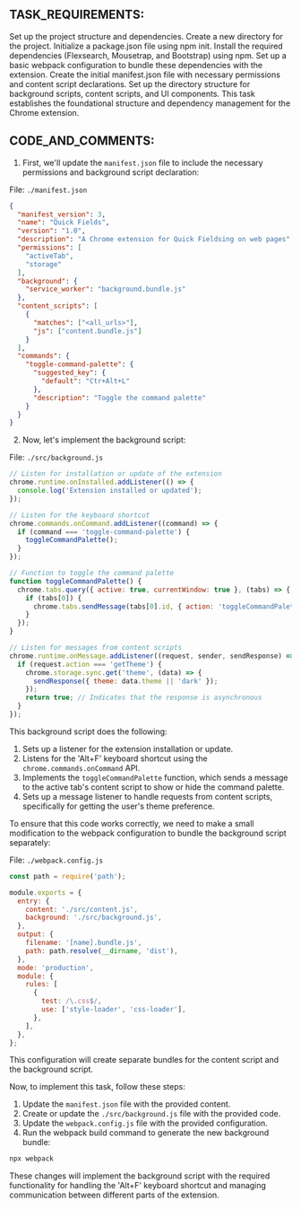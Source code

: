 
## TASK_REQUIREMENTS:

Set up the project structure and dependencies. Create a new directory for the project. Initialize a package.json file using npm init. Install the required dependencies (Flexsearch, Mousetrap, and Bootstrap) using npm. Set up a basic webpack configuration to bundle these dependencies with the extension. Create the initial manifest.json file with necessary permissions and content script declarations. Set up the directory structure for background scripts, content scripts, and UI components. This task establishes the foundational structure and dependency management for the Chrome extension.

## CODE_AND_COMMENTS:


1. First, we'll update the `manifest.json` file to include the necessary permissions and background script declaration:

File: `./manifest.json`
```json
{
  "manifest_version": 3,
  "name": "Quick Fields",
  "version": "1.0",
  "description": "A Chrome extension for Quick Fieldsing on web pages",
  "permissions": [
    "activeTab",
    "storage"
  ],
  "background": {
    "service_worker": "background.bundle.js"
  },
  "content_scripts": [
    {
      "matches": ["<all_urls>"],
      "js": ["content.bundle.js"]
    }
  ],
  "commands": {
    "toggle-command-palette": {
      "suggested_key": {
        "default": "Ctr+Alt+L"
      },
      "description": "Toggle the command palette"
    }
  }
}
```

2. Now, let's implement the background script:

File: `./src/background.js`
```javascript
// Listen for installation or update of the extension
chrome.runtime.onInstalled.addListener(() => {
  console.log('Extension installed or updated');
});

// Listen for the keyboard shortcut
chrome.commands.onCommand.addListener((command) => {
  if (command === 'toggle-command-palette') {
    toggleCommandPalette();
  }
});

// Function to toggle the command palette
function toggleCommandPalette() {
  chrome.tabs.query({ active: true, currentWindow: true }, (tabs) => {
    if (tabs[0]) {
      chrome.tabs.sendMessage(tabs[0].id, { action: 'toggleCommandPalette' });
    }
  });
}

// Listen for messages from content scripts
chrome.runtime.onMessage.addListener((request, sender, sendResponse) => {
  if (request.action === 'getTheme') {
    chrome.storage.sync.get('theme', (data) => {
      sendResponse({ theme: data.theme || 'dark' });
    });
    return true; // Indicates that the response is asynchronous
  }
});
```

This background script does the following:

1. Sets up a listener for the extension installation or update.
2. Listens for the 'Alt+F' keyboard shortcut using the `chrome.commands.onCommand` API.
3. Implements the `toggleCommandPalette` function, which sends a message to the active tab's content script to show or hide the command palette.
4. Sets up a message listener to handle requests from content scripts, specifically for getting the user's theme preference.

To ensure that this code works correctly, we need to make a small modification to the webpack configuration to bundle the background script separately:

File: `./webpack.config.js`
```javascript
const path = require('path');

module.exports = {
  entry: {
    content: './src/content.js',
    background: './src/background.js',
  },
  output: {
    filename: '[name].bundle.js',
    path: path.resolve(__dirname, 'dist'),
  },
  mode: 'production',
  module: {
    rules: [
      {
        test: /\.css$/,
        use: ['style-loader', 'css-loader'],
      },
    ],
  },
};
```

This configuration will create separate bundles for the content script and the background script.

Now, to implement this task, follow these steps:

1. Update the `manifest.json` file with the provided content.
2. Create or update the `./src/background.js` file with the provided code.
3. Update the `webpack.config.js` file with the provided configuration.
4. Run the webpack build command to generate the new background bundle:

```bash
npx webpack
```

These changes will implement the background script with the required functionality for handling the 'Alt+F' keyboard shortcut and managing communication between different parts of the extension.
